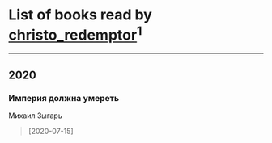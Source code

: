 # List of books read by [christo_redemptor](http://vk.com/id14490047)<sup>1</sup>
---

## 2020

### Империя должна умереть
Михаил Зыгарь
> [2020-07-15] 



